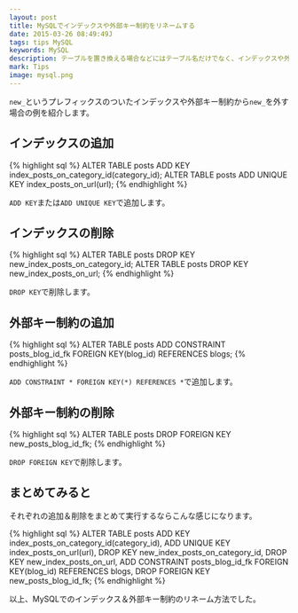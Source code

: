 ```yaml
---
layout: post
title: MySQLでインデックスや外部キー制約をリネームする
date: 2015-03-26 08:49:49J
tags: tips MySQL
keywords: MySQL
description: テーブルを置き換える場合などにはテーブル名だけでなく、インデックスや外部キー制約も名前変更する必要があります。MySQL5.7系だとRENAME INDEXができるのですが、5.6系だと残念ながら削除＆追加するしかないので、その方法をまとめておきます。
mark: Tips
image: mysql.png
---
```


`new_`というプレフィックスのついたインデックスや外部キー制約から`new_`を外す場合の例を紹介します。

## インデックスの追加

{% highlight sql %}
ALTER TABLE posts ADD KEY index_posts_on_category_id(category_id);
ALTER TABLE posts ADD UNIQUE KEY index_posts_on_url(url);
{% endhighlight %}

`ADD KEY`または`ADD UNIQUE KEY`で追加します。

## インデックスの削除

{% highlight sql %}
ALTER TABLE posts DROP KEY new_index_posts_on_category_id;
ALTER TABLE posts DROP KEY new_index_posts_on_url;
{% endhighlight %}

`DROP KEY`で削除します。

## 外部キー制約の追加

{% highlight sql %}
ALTER TABLE posts
  ADD CONSTRAINT
    posts_blog_id_fk
      FOREIGN KEY(blog_id)
      REFERENCES blogs;
{% endhighlight %}

`ADD CONSTRAINT * FOREIGN KEY(*) REFERENCES *`で追加します。

## 外部キー制約の削除

{% highlight sql %}
ALTER TABLE posts DROP FOREIGN KEY new_posts_blog_id_fk;
{% endhighlight %}

`DROP FOREIGN KEY`で削除します。

## まとめてみると

それぞれの追加＆削除をまとめて実行するならこんな感じになります。

{% highlight sql %}
ALTER TABLE posts
  ADD KEY index_posts_on_category_id(category_id),
  ADD UNIQUE KEY index_posts_on_url(url),
  DROP KEY new_index_posts_on_category_id,
  DROP KEY new_index_posts_on_url,
  ADD CONSTRAINT
    posts_blog_id_fk
      FOREIGN KEY(blog_id)
      REFERENCES blogs,
  DROP FOREIGN KEY new_posts_blog_id_fk;
{% endhighlight %}

以上、MySQLでのインデックス＆外部キー制約のリネーム方法でした。
